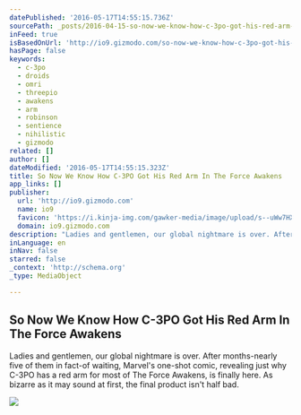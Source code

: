 ```yaml
---
datePublished: '2016-05-17T14:55:15.736Z'
sourcePath: _posts/2016-04-15-so-now-we-know-how-c-3po-got-his-red-arm-in-the-force-awaken.md
inFeed: true
isBasedOnUrl: 'http://io9.gizmodo.com/so-now-we-know-how-c-3po-got-his-red-arm-in-the-force-a-1770741572'
hasPage: false
keywords:
  - c-3po
  - droids
  - omri
  - threepio
  - awakens
  - arm
  - robinson
  - sentience
  - nihilistic
  - gizmodo
related: []
author: []
dateModified: '2016-05-17T14:55:15.323Z'
title: So Now We Know How C-3PO Got His Red Arm In The Force Awakens
app_links: []
publisher:
  url: 'http://io9.gizmodo.com'
  name: io9
  favicon: 'https://i.kinja-img.com/gawker-media/image/upload/s--uWw7HXhn--/c_fill,fl_progressive,g_center,h_80,q_80,w_80/eh1hvjxamru5z6aobgwc.png'
  domain: io9.gizmodo.com
description: "Ladies and gentlemen, our global nightmare is over. After months-nearly five of them in fact-of waiting, Marvel's one-shot comic, revealing just why C-3PO has a red arm for most of The Force Awakens, is finally here. As bizarre as it may sound at first, the final product isn't half bad."
inLanguage: en
inNav: false
starred: false
_context: 'http://schema.org'
_type: MediaObject

---
```

<article style=""><h1>So Now We Know How C-3PO Got His Red Arm In The Force Awakens</h1><p>Ladies and gentlemen, our global nightmare is over. After months-nearly five of them in fact-of waiting, Marvel's one-shot comic, revealing just why C-3PO has a red arm for most of The Force Awakens, is finally here. As bizarre as it may sound at first, the final product isn't half bad.</p><img src="http://i.kinja-img.com/gawker-media/image/upload/s--DJmwmpv2--/isq2idosyj7gz8dfbfgh.png" /></article>